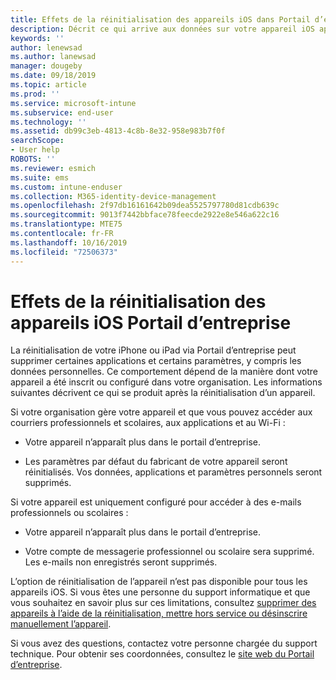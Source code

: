 ```yaml
---
title: Effets de la réinitialisation des appareils iOS dans Portail d’entreprise Intune | Microsoft Docs
description: Décrit ce qui arrive aux données sur votre appareil iOS après sa réinitialisation dans le Portail d’entreprise Intune.
keywords: ''
author: lenewsad
ms.author: lanewsad
manager: dougeby
ms.date: 09/18/2019
ms.topic: article
ms.prod: ''
ms.service: microsoft-intune
ms.subservice: end-user
ms.technology: ''
ms.assetid: db99c3eb-4813-4c8b-8e32-958e983b7f0f
searchScope:
- User help
ROBOTS: ''
ms.reviewer: esmich
ms.suite: ems
ms.custom: intune-enduser
ms.collection: M365-identity-device-management
ms.openlocfilehash: 2f97db16161642b09dea5525797780d81cdb639c
ms.sourcegitcommit: 9013f7442bbface78feecde2922e8e546a622c16
ms.translationtype: MTE75
ms.contentlocale: fr-FR
ms.lasthandoff: 10/16/2019
ms.locfileid: "72506373"
---
```

# <a name="effects-of-company-portal-ios-device-reset"></a>Effets de la réinitialisation des appareils iOS Portail d’entreprise 

La réinitialisation de votre iPhone ou iPad via Portail d’entreprise peut supprimer certaines applications et certains paramètres, y compris les données personnelles. Ce comportement dépend de la manière dont votre appareil a été inscrit ou configuré dans votre organisation. Les informations suivantes décrivent ce qui se produit après la réinitialisation d’un appareil.  

Si votre organisation gère votre appareil et que vous pouvez accéder aux courriers professionnels et scolaires, aux applications et au Wi-Fi :

- Votre appareil n’apparaît plus dans le portail d’entreprise.  

- Les paramètres par défaut du fabricant de votre appareil seront réinitialisés. Vos données, applications et paramètres personnels seront supprimés.

Si votre appareil est uniquement configuré pour accéder à des e-mails professionnels ou scolaires :

- Votre appareil n’apparaît plus dans le portail d’entreprise.  

- Votre compte de messagerie professionnel ou scolaire sera supprimé. Les e-mails non enregistrés seront supprimés.   

L’option de réinitialisation de l’appareil n’est pas disponible pour tous les appareils iOS. Si vous êtes une personne du support informatique et que vous souhaitez en savoir plus sur ces limitations, consultez [supprimer des appareils à l’aide de la réinitialisation, mettre hors service ou désinscrire manuellement l’appareil](https://docs.microsoft.com/intune/devices-wipe).  

Si vous avez des questions, contactez votre personne chargée du support technique. Pour obtenir ses coordonnées, consultez le [site web du Portail d’entreprise](https://go.microsoft.com/fwlink/?linkid=2010980).
